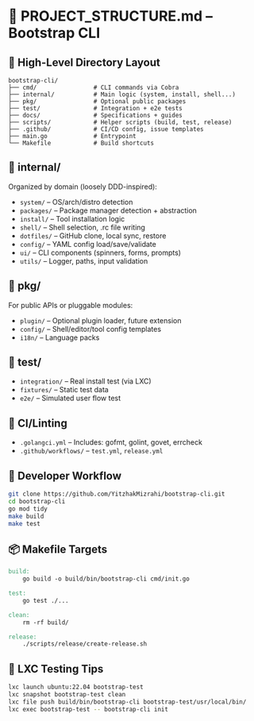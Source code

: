 # 🧮 PROJECT_STRUCTURE.md – Bootstrap CLI

## 🧱 High-Level Directory Layout
```
bootstrap-cli/
├── cmd/                # CLI commands via Cobra
├── internal/           # Main logic (system, install, shell...)
├── pkg/                # Optional public packages
├── test/               # Integration + e2e tests
├── docs/               # Specifications + guides
├── scripts/            # Helper scripts (build, test, release)
├── .github/            # CI/CD config, issue templates
├── main.go             # Entrypoint
└── Makefile            # Build shortcuts
```

## 📂 internal/
Organized by domain (loosely DDD-inspired):
- `system/` – OS/arch/distro detection
- `packages/` – Package manager detection + abstraction
- `install/` – Tool installation logic
- `shell/` – Shell selection, .rc file writing
- `dotfiles/` – GitHub clone, local sync, restore
- `config/` – YAML config load/save/validate
- `ui/` – CLI components (spinners, forms, prompts)
- `utils/` – Logger, paths, input validation

## 📂 pkg/
For public APIs or pluggable modules:
- `plugin/` – Optional plugin loader, future extension
- `config/` – Shell/editor/tool config templates
- `i18n/` – Language packs

## 🧪 test/
- `integration/` – Real install test (via LXC)
- `fixtures/` – Static test data
- `e2e/` – Simulated user flow test

## 🔧 CI/Linting
- `.golangci.yml` – Includes: gofmt, golint, govet, errcheck
- `.github/workflows/` – `test.yml`, `release.yml`

## 📜 Developer Workflow
```bash
git clone https://github.com/YitzhakMizrahi/bootstrap-cli.git
cd bootstrap-cli
go mod tidy
make build
make test
```

## 📦 Makefile Targets
```makefile
build:
	go build -o build/bin/bootstrap-cli cmd/init.go

test:
	go test ./...

clean:
	rm -rf build/

release:
	./scripts/release/create-release.sh
```

## 🧪 LXC Testing Tips
```bash
lxc launch ubuntu:22.04 bootstrap-test
lxc snapshot bootstrap-test clean
lxc file push build/bin/bootstrap-cli bootstrap-test/usr/local/bin/
lxc exec bootstrap-test -- bootstrap-cli init
```